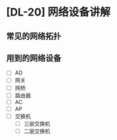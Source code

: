 # [DL-20] 网络设备讲解

## 常见的网络拓扑

## 用到的网络设备

- [ ] AD
- [ ] 网关
- [ ] 网桥
- [ ] 路由器
- [ ] AC
- [ ] AP
- [ ] 交换机
    - [ ] 三层交换机
    - [ ] 二层交换机
